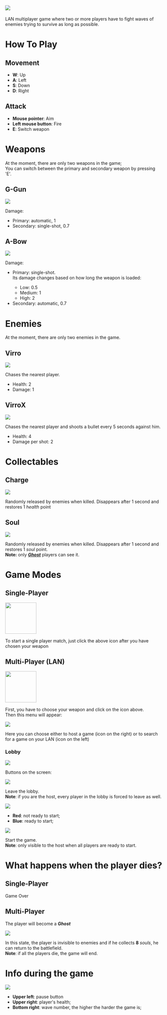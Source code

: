 # <img src='https://user-images.githubusercontent.com/115114976/200116233-d2cc374c-28f7-40b9-a3c6-3a7461b3b4f7.png'/>
<p>LAN multiplayer game where two or more players have to fight waves of enemies trying to survive as long as possible.</p>

# How To Play

<h2>Movement</h2>
<ul>
  <li><strong>W</strong>: Up</li>
  <li><strong>A</strong>: Left</li>
  <li><strong>S</strong>: Down</li>
  <li><strong>D</strong>: Right</li>
</ul>

<h2>Attack</h2>
<ul>
  <li><strong>Mouse pointer</strong>: Aim</li>
  <li><strong>Left mouse button</strong>: Fire</li>
  <li><strong>E</strong>: Switch weapon</li>
</ul>

# Weapons
<p>At the moment, there are only two weapons in the game;<br>
You can switch between the primary and secondary weapon by pressing 'E'.</p>

<h2>G-Gun</h2>
<img src='https://user-images.githubusercontent.com/115114976/200115554-93feef6a-b8e2-4a4e-8ebc-ec5a5cb3a664.png'/>
<p>Damage:</p>
<ul>
  <li>Primary: automatic, 1</li>
  <li>Secondary: single-shot, 0.7</li>
</ul>

<h2>A-Bow</h2>
<img src='https://user-images.githubusercontent.com/115114976/200115586-721eb83f-52a5-485a-b78e-c9d864f70e00.png'/>
<p>Damage:</p>
<ul>
  <li>Primary: single-shot.<br>Its damage changes based on how long the weapon is loaded:</li>
  <ul>
      <li>Low: 0.5</li>
      <li>Medium: 1</li>
      <li>High: 2</li>
  </ul>
  <li>Secondary: automatic, 0.7</li>
</ul>

# Enemies
<p>At the moment, there are only two enemies in the game.</p>

<h2>Virro</h2>
<img src='https://user-images.githubusercontent.com/115114976/200116321-d74d1dc9-6b8c-4b83-a832-22c7428001dd.png'/>
<p>Chases the nearest player.</p>
<ul>
   <li>Health: 2</li>
   <li>Damage: 1</li>
</ul>

<h2>VirroX</h2>
<img src='https://user-images.githubusercontent.com/115114976/200116333-be05270e-8672-4ab1-8db2-98c523f5fe06.png'/>
<p>Chases the nearest player and shoots a bullet every 5 seconds against him.</p>
<ul>
   <li>Health: 4</li>
   <li>Damage per shot: 2</li>
</ul>

# Collectables

<h2>Charge</h2>
<img src='https://user-images.githubusercontent.com/115114976/200116394-75146167-b1c3-4f18-bc12-071c6758d633.png'/>
<p>Randomly released by enemies when killed. Disappears after 1 second and restores 1 <i>health</i> point</p>

<h2>Soul</h2>
<img src='https://user-images.githubusercontent.com/115114976/200116397-7d1d2e58-7637-4b77-bd56-5f90566ef2d9.png'/>
<p>Randomly released by enemies when killed. Disappears after 1 second and restores 1 <i>soul</i> point.<br>
<strong>Note:</strong> only <a href='#what-happens-when-the-player-dies'><i><strong>Ghost</strong></i></a> players can see it.</p>

# Game Modes
<h2>Single-Player</h2>
<img src='https://user-images.githubusercontent.com/115114976/200116799-47dbce0b-4789-4956-b60e-ee7144e3d463.png' height='100px'/>
<p>To start a single player match, just click the above icon after you have chosen your weapon</p>

<h2>Multi-Player (LAN)</h2>
<img src='https://user-images.githubusercontent.com/115114976/200116802-67a96393-af0e-453d-9483-c844547bcaf5.png' height='100px'/>
<p>First, you have to choose your weapon and click on the icon above.<br>
Then this menu will appear:</p>
<img src='https://user-images.githubusercontent.com/115114976/200116980-4ee8e707-f71b-49e4-89ae-fbbf957b7381.png'/>
<p>Here you can choose either to host a game (icon on the right) or to search for a game on your LAN (icon on the left)</p>

<h3>Lobby</h3>
<img src='https://user-images.githubusercontent.com/115114976/200117154-8fed081b-3ef6-4d51-8688-eabc7965624c.png'/>
<p>Buttons on the screen:</p>
<img src='https://user-images.githubusercontent.com/115114976/200117256-78a29f51-b3ae-4b02-93fa-70612001cd52.png'/>
<p>Leave the lobby.<br><strong>Note</strong>: if you are the host, every player in the lobby is forced to leave as well.</p>
<img src='https://user-images.githubusercontent.com/115114976/200117240-ad9c3ff1-20d2-451d-ac10-3e258b8b73e0.png'/>
<ul>
  <li><strong>Red</strong>: not ready to start;</li>
  <li><strong>Blue</strong>: ready to start;</li>
</ul>
<img src='https://user-images.githubusercontent.com/115114976/200117258-288e4090-aa31-47ad-989f-64dfc3b4ef85.png'/>
<p>Start the game.<br><strong>Note</strong>: only visible to the host when all players are ready to start.</p>

# What happens when the player dies?
<h2>Single-Player</h2>
<p>Game Over</p>
<h2>Multi-Player</h2>
<p>The player will become a <strong><i>Ghost</i></strong></p>
<img src='https://user-images.githubusercontent.com/115114976/200331703-be0bac11-d549-4b2b-aa3f-03b4ebd1dbc3.png'/>
<p>In this state, the player is invisible to enemies and if he collects <strong>8</strong> <i>souls</i>, he can return to the battlefield.
<br><strong>Note</strong>: if all the players die, the game will end.</p>

# Info during the game
<img src='https://user-images.githubusercontent.com/115114976/200333332-665b6924-c291-4ac0-b5a0-d8155ac098d1.png'/>
<ul>
  <li><strong>Upper left</strong>: pause button</li>
  <li><strong>Upper right</strong>: player's health;</li>
  <li><strong>Bottom right</strong>: wave number, the higher the harder the game is;</li>
</ul>







